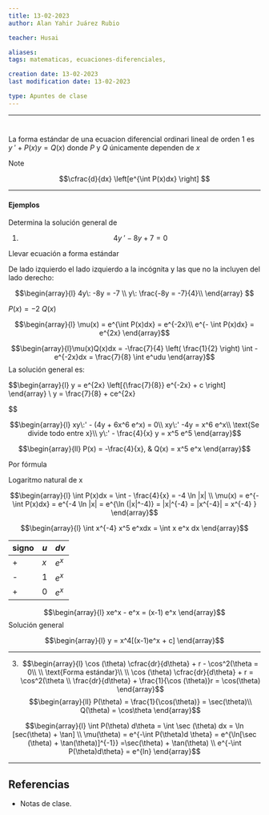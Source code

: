 ```yaml
---
title: 13-02-2023
author: Alan Yahir Juárez Rubio

teacher: Husai

aliases: 
tags: matematicas, ecuaciones-diferenciales, 

creation date: 13-02-2023
last modification date: 13-02-2023

type: Apuntes de clase
---
```


---
# 

La forma estándar de una ecuacion diferencial ordinari lineal de orden 1 es $y\: '+ P(x)y= Q(x)$ donde $P$ y $Q$ únicamente dependen de $x$ 


> [!NOTE] 
 > 
 > $$\cfrac{d}{dx} \left[e^{\int P(x)dx} \right] $$

---
#### Ejemplos

Determina la solución general de 

1) $$4y\: ' - 8y + 7 = 0$$

Llevar ecuación a forma estándar

De lado izquierdo el lado izquierdo a la incógnita y las que no la incluyen del lado derecho:

$$\begin{array}{l}
4y\: -8y = -7 \\
y\: \frac{-8y = -7}{4}\\
\end{array}
$$

$P(x) = -2$
$Q(x)$

$$\begin{array}{l}
\mu(x) = e^{\int P(x)dx} = e^{-2x}\\
e^{- \int P(x)dx} = e^{2x}
\end{array}$$

$$\begin{array}{l}\mu(x)Q(x)dx 
= -\frac{7}{4} \left( \frac{1}{2} \right) \int -e^{-2x}dx 
= \frac{7}{8} \int e^udu
\end{array}$$
La solución general es:

$$\begin{array}{l}
y = e^{2x} \left[{\frac{7}{8}} e^{-2x} + c \right]
\end{array} \\
y = \frac{7}{8} + ce^{2x}

$$

$$\begin{array}{l}
xy\:' - (4y + 6x^6 e^x) = 0\\
xy\:' -4y = x^6 e^x\\ 
\text{Se divide todo entre x}\\
y\:' - \frac{4}{x} y = x^5 e^5
\end{array}$$

$$\begin{array}{ll}
P(x) = -\frac{4}{x}, & Q(x) = x^5 e^x 
\end{array}$$

Por fórmula

Logaritmo natural de x

$$\begin{array}{l}
\int P(x)dx 
= \int - \frac{4}{x}
= -4 \ln |x|
\\
\mu(x) = e^{- \int P(x)dx}
= e^{-4 \ln |x|
= e^{\ln (|x|^-4)} 
= |x|^{-4} 
= |x^{-4}|
= x^{-4}
}
\end{array}$$

$$\begin{array}{l}
\int x^{-4} x^5 e^xdx 
= \int x e^x dx 
\end{array}$$

<!-- Integración por tabulación -->

| signo | $u$ | $dv$  |
| ----- | --- | ----- |
| +     | $x$ | $e^x$ |
| -     | 1   | $e^x$  |
| +     | 0   | $e^x$      |

$$\begin{array}{l}
xe^x - e^x 
= (x-1) e^x
\end{array}$$
Solución general

$$\begin{array}{l}
y = x^4[(x-1)e^x + c]
\end{array}$$

---
3) $$\begin{array}{l}
\cos (\theta) \cfrac{dr}{d\theta} + r - \cos^2(\theta = 0\\ \\
\text{Forma estándar}\\ \\
\cos (\theta) \cfrac{dr}{d\theta} + r 
= \cos^2(\theta \\
\frac{dr}{d\theta} + \frac{1}{\cos (\theta)}r = \cos(\theta)
\end{array}$$
$$\begin{array}{ll}
P(\theta) = \frac{1}{\cos(\theta)} 
= \sec(\theta)\\
Q(\theta) = \cos\theta
\end{array}$$

$$\begin{array}{l}
\int P(\theta) d\theta 
= \int \sec (\theta) dx = \ln [sec(\theta) + \tan]
\\
\mu(\theta) = e^{-\int P(\theta)d \theta} 
= e^{\ln[\sec (\theta) + \tan(\theta)]^{-1}}
=\sec(\theta) + \tan(\theta) \\
e^{-\int P(\theta)d\theta}
= e^{ln}
\end{array}$$







---
## Referencias

- Notas de clase.